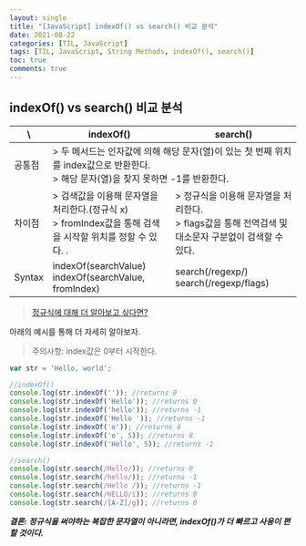 ```yaml
---
layout: single
title: "[JavaScript] indexOf() vs search() 비교 분석"
date: 2021-08-22
categories: [TIL, JavaScript]
tags: [TIL, JavaScript, String Methods, indexOf(), search()]
toc: true
comments: true
---
```


## indexOf() vs search() 비교 분석

<table>
  <thead>
    <tr>
      <th>\</th>
      <th>indexOf()</th>
      <th>search()</th>
    </tr>
  </thead>
  <tbody>
    <tr>
      <td>공통점</td>
      <td colspan=2>> 두 메서드는 인자값에 의해 해당 문자(열)이 있는 첫 번째 위치를 index값으로 반환한다.<br/> > 해당 문자(열)을 찾지 못하면 -1를 반환한다.</td>
    </tr>
    <tr>
      <td>차이점</td>
      <td>> 검색값을 이용해 문자열을 처리한다.(정규식 x)<br/> > fromIndex값을 통해 검색을 시작할 위치를 정할 수 있다. .</td>
      <td>> 정규식을 이용해 문자열을 처리한다.<br/> > flags값을 통해 전역검색 및 대소문자 구분없이 검색할 수 있다.</td>
    </tr>  
    <tr>
      <td>Syntax</td>
      <td>indexOf(searchValue)<br/> indexOf(searchValue, fromIndex)</td>
      <td>search(/regexp/)<br/> search(/regexp/flags)</td>
    </tr>
  </tbody>
</table>  

> [정규식에 대해 더 알아보고 싶다면?](https://jihyungong.github.io/til/javascript/RegularExpressions/)


아래의 예시를 통해 더 자세히 알아보자. 
> 주의사항: index값은 0부터 시작한다.

```javascript
var str = 'Hello, world';

//indexOf()
console.log(str.indexOf('')); //returns 0
console.log(str.indexOf('Hello')); //returns 0
console.log(str.indexOf('hello')); //returns -1
console.log(str.indexOf('Hello ')); //returns -1
console.log(str.indexOf('o')); //returns 4
console.log(str.indexOf('o', 5)); //returns 8
console.log(str.indexOf('Hello', 5)); //returns -1

//search()
console.log(str.search(/Hello/)); //returns 0
console.log(str.search(/hello/)); //returns -1
console.log(str.search(/Hello /)); //returns -1 
console.log(str.search(/HELLO/i)); //returns 0
console.log(str.search(/[A-Z]/g)); //returns 0
```
   
***결론: 정규식을 써야하는 복잡한 문자열이 아니라면, indexOf()가 더 빠르고 사용이 편할 것이다.***

